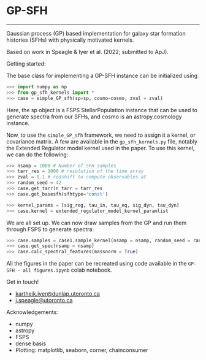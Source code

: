 # GP-SFH
--------

Gaussian process (GP) based implementation for galaxy star formation histories (SFHs) with physically motivated kernels.

Based on work in Speagle & Iyer et al. (2022; submitted to ApJ).

Getting started:

The base class for implementing a GP-SFH instance can be initialized using

```python
>>> import numpy as np
>>> from gp_sfh_kernels import *
>>> case = simple_GP_sfh(sp=sp, cosmo=cosmo, zval = zval)
```

Here, the sp object is a FSPS StellarPopulation instance that can be used to generate spectra from our SFHs, and cosmo is an astropy.cosmology instance.

Now, to use the `simple_GP_sfh` framework, we need to assign it a kernel, or covariance matrix. A few are available in the `gp_sfh_kernels.py` file, notably the Extended Regulator model kernel used in the paper. To use this kernel, we can do the following:

```python
>>> nsamp = 1000 # Number of SFH samples
>>> tarr_res = 1000 # resolution of the time array
>>> zval = 0.1 # redshift to compute observables at
>>> random_seed = 42
>>> case.get_tarr(n_tarr = tarr_res
>>> case.get_basesfh(sfhtype='const')

>>> kernel_params = [sig_reg, tau_in, tau_eq, sig_dyn, tau_dyn]
>>> case.kernel = extended_regulator_model_kernel_paramlist
```

We are all set up. We can now draw samples from the GP and run them through FSPS to generate spectra:

```python
>>> case.samples = case1.sample_kernel(nsamp = nsamp, random_seed = random_seed, force_cov=True, kernel_params = kernel_params)
>>> case.get_spec(nsamp = nsamp)
>>> case.calc_spectral_features(massnorm = True)
```

All the figures in the paper can be recreated using code available in the `GP-SFH - all figures.ipynb` colab notebook.

Get in touch!
- kartheik.iyer@dunlap.utoronto.ca
- j.speagle@utoronto.ca

Acknowledgements:
- numpy
- astropy
- FSPS
- dense basis
- Plotting: matplotlib, seaborn, corner, chainconsumer
